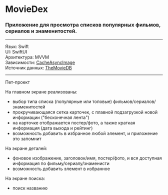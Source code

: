 # MovieDex

### Приложение для просмотра списков популярных фильмов, сериалов и знаменитостей.

---
Язык: Swift  
UI: SwiftUI  
Архитектура: MVVM  
Зависимости: [CacheAsyncImage](https://github.com/lorenzofiamingo/swiftui-cached-async-image)  
Источник данных: [TheMovieDB](https://www.themoviedb.org/)

---

Пет-проект

На главном экране реализованы:
* выбор типа списка (популярные или топовые) фильмов/сериалов/знаменитостей
* прокручивающаяся сетка карточек, с плавной подзагрузкой новой информации ("бесконечная лента")
* на карточке отображается постер/фото, а также краткая информация (дата выхода и рейтинг)
* возможность добавить в избранное любой элемент, и приложение это запомнит

На экране деталей:
* фоновое изображение, заголовок/имя, постер/фото, и вся доступная информация по фильму/сериалу/знаменисти
* возможность добавить элемент в избранное

На экране поиска:
* поиск названию
